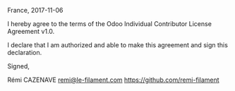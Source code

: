 France, 2017-11-06

I hereby agree to the terms of the Odoo Individual Contributor License
Agreement v1.0.

I declare that I am authorized and able to make this agreement and sign this
declaration.

Signed, 

Rémi CAZENAVE remi@le-filament.com https://github.com/remi-filament
